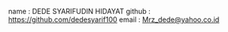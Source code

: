 name 	: DEDE SYARIFUDIN HIDAYAT
github 	: https://github.com/dedesyarif100
email 	: Mrz_dede@yahoo.co.id  
